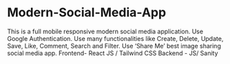 # Modern-Social-Media-App
This is a full mobile responsive modern social media application.  Use Google Authentication.  Use many functionalities like Create, Delete, Update, Save, Like, Comment, Search and Filter.  Use ‘Share Me’ best image sharing social media app.  Frontend- React JS / Tailwind CSS  Backend - JS/ Sanity
